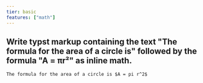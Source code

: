 ```yaml
---
tier: basic
features: ["math"]
---
```

Write typst markup containing the text "The formula for the area of a circle is" followed by the formula "A = πr²" as inline math.
---
```typst
The formula for the area of a circle is $A = pi r^2$
```